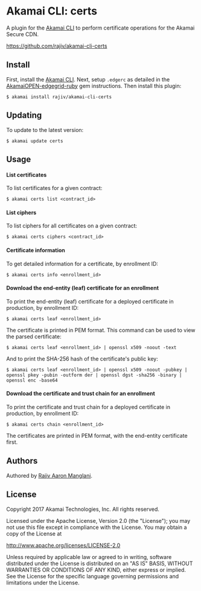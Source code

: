 # Akamai CLI: certs

A plugin for the [Akamai CLI](https://github.com/akamai/cli) to perform certificate operations for the Akamai Secure CDN.

https://github.com/rajiv/akamai-cli-certs

## Install

First, install the [Akamai CLI](https://github.com/akamai/cli). Next, setup `.edgerc` as detailed in the [AkamaiOPEN-edgegrid-ruby](https://github.com/akamai/AkamaiOPEN-edgegrid-ruby) gem instructions. Then install this plugin:

    $ akamai install rajiv/akamai-cli-certs

## Updating

To update to the latest version:

    $ akamai update certs

## Usage

#### List certificates

To list certificates for a given contract:

    $ akamai certs list <contract_id>

#### List ciphers

To list ciphers for all certificates on a given contract:

    $ akamai certs ciphers <contract_id>

#### Certificate information

To get detailed information for a certificate, by enrollment ID:

    $ akamai certs info <enrollment_id>

#### Download the end-entity (leaf) certificate for an enrollment

To print the end-entity (leaf) certificate for a deployed certificate in production, by enrollment ID:

    $ akamai certs leaf <enrollment_id>

The certificate is printed in PEM format. This command can be used to view the parsed certificate:

    $ akamai certs leaf <enrollment_id> | openssl x509 -noout -text

And to print the SHA-256 hash of the certificate's public key:

    $ akamai certs leaf <enrollment_id> | openssl x509 -noout -pubkey | openssl pkey -pubin -outform der | openssl dgst -sha256 -binary | openssl enc -base64

#### Download the certificate and trust chain for an enrollment

To print the certificate and trust chain for a deployed certificate in production, by enrollment ID:

    $ akamai certs chain <enrollment_id>

The certificates are printed in PEM format, with the end-entity certificate first.


## Authors

Authored by [Rajiv Aaron Manglani](https://www.rajivmanglani.com/).

## License

Copyright 2017 Akamai Technologies, Inc. All rights reserved.

Licensed under the Apache License, Version 2.0 (the "License");
you may not use this file except in compliance with the License.
You may obtain a copy of the License at

http://www.apache.org/licenses/LICENSE-2.0

Unless required by applicable law or agreed to in writing, software
distributed under the License is distributed on an "AS IS" BASIS,
WITHOUT WARRANTIES OR CONDITIONS OF ANY KIND, either express or implied.
See the License for the specific language governing permissions and
limitations under the License.
